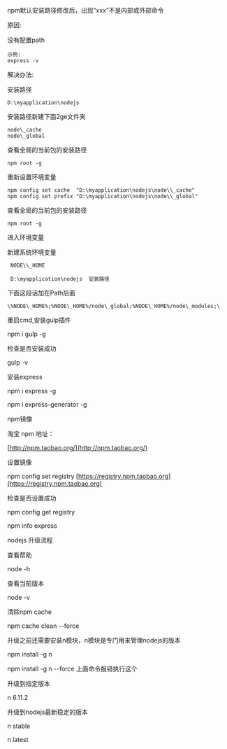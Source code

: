 npm默认安装路径修改后，出现“xxx”不是内部或外部命令

原因:

没有配置path

```
示例:
express -v
```

解决办法:

安装路径

```
D:\myapplication\nodejs
```

安装路径新建下面2ge文件夹

```
node\_cache
node\_global
```

查看全局的当前包的安装路径

```
npm root -g
```

重新设置环境变量

```
npm config set cache  "D:\myapplication\nodejs\node\\_cache"
npm config set prefix "D:\myapplication\nodejs\node\\_global"
```

查看全局的当前包的安装路径

```
npm root -g
```

进入环境变量

新建系统环境变量

```
 NODE\\_HOME

 D:\myapplication\nodejs  安装路径
```

下面这段话加在Path后面

```
\%NODE\_HOME%;%NODE\_HOME%/node\_global;%NODE\_HOME%/node\_modules;\
```

重启cmd,安装gulp插件

npm i gulp -g

检查是否安装成功

gulp -v

安装express

npm i express -g

npm i express-generator -g

npm镜像

淘宝 npm 地址：

[http://npm.taobao.org/](http://npm.taobao.org/)

设置镜像

npm config set registry [https://registry.npm.taobao.org](https://registry.npm.taobao.org)

检查是否设置成功

npm config get registry

npm info express

nodejs 升级流程

查看帮助

node -h

查看当前版本

node -v

清除npm cache

npm cache clean --force

升级之前还需要安装n模块，n模块是专门用来管理nodejs的版本

npm install -g n

npm install -g n --force  上面命令报错执行这个

升级到指定版本

n 6.11.2

升级到nodejs最新稳定的版本

n stable

n latest

